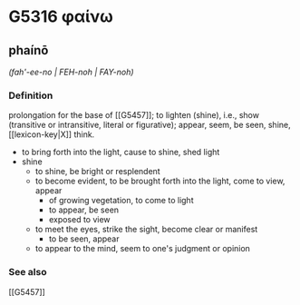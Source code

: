 # G5316 φαίνω

## phaínō

_(fah'-ee-no | FEH-noh | FAY-noh)_

### Definition

prolongation for the base of [[G5457]]; to lighten (shine), i.e., show (transitive or intransitive, literal or figurative); appear, seem, be seen, shine, [[lexicon-key|X]] think.

- to bring forth into the light, cause to shine, shed light
- shine
  - to shine, be bright or resplendent
  - to become evident, to be brought forth into the light, come to view, appear
    - of growing vegetation, to come to light
    - to appear, be seen
    - exposed to view
  - to meet the eyes, strike the sight, become clear or manifest
    - to be seen, appear
  - to appear to the mind, seem to one's judgment or opinion

### See also

[[G5457]]

